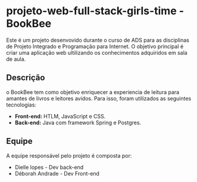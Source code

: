 # projeto-web-full-stack-girls-time - BookBee
Este é um projeto desenvovido durante o curso de ADS para as disciplinas de Projeto Integrado e Programação para Internet. O objetivo principal é criar uma aplicação web ultilizando os conhecimentos adquiridos em sala de aula.

## Descrição

o BookBee tem como objetivo enriquecer a experiencia de leitura para amantes de livros e leitores avidos. Para isso, foram utilizados as seguintes tecnologias:

- **Front-end:**  HTLM, JavaScript e CSS.
- **Back-end:** Java com framework Spring e Postgres.

## Equipe
A equipe responsável pelo projeto é composta por:

- Dielle lopes - Dev back-end
- Déborah Andrade - Dev Front-end